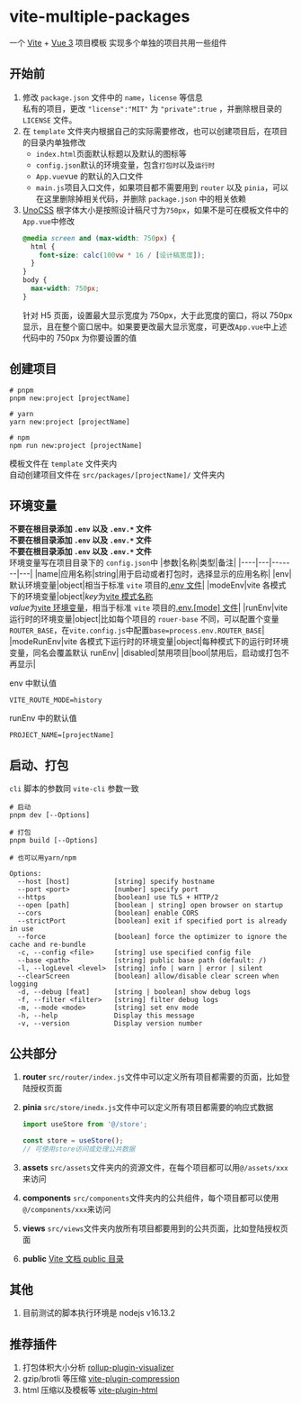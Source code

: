 # vite-multiple-packages

一个 [Vite](https://cn.vitejs.dev/) + [Vue 3](https://v3.cn.vuejs.org/) 项目模板
实现多个单独的项目共用一些组件

## 开始前

1. 修改 `package.json` 文件中的 `name`，`license` 等信息  
   私有的项目，更改 `"license":"MIT"` 为 `"private":true` ，并删除根目录的 `LICENSE` 文件。
1. 在 `template` 文件夹内根据自己的实际需要修改，也可以创建项目后，在项目的目录内单独修改
   - `index.html`页面默认标题以及默认的图标等
   - `config.json`默认的环境变量，包含`打包时`以及`运行时`
   - `App.vue`vue 的默认的入口文件
   - `main.js`项目入口文件，如果项目都不需要用到 `router` 以及 `pinia`，可以在这里删除掉相关代码，并删除 `package.json` 中的相关依赖
1. [UnoCSS](https://github.com/unocss/unocss) 根字体大小是按照设计稿尺寸为`750px`，如果不是可在模板文件中的`App.vue`中修改
   ```css
   @media screen and (max-width: 750px) {
     html {
       font-size: calc(100vw * 16 / [设计稿宽度]);
     }
   }
   body {
     max-width: 750px;
   }
   ```
   针对 H5 页面，设置最大显示宽度为 750px，大于此宽度的窗口，将以 750px 显示，且在整个窗口居中。如果要更改最大显示宽度，可更改`App.vue`中上述代码中的 750px 为你要设置的值

## 创建项目

```shell
# pnpm
pnpm new:project [projectName]

# yarn
yarn new:project [projectName]

# npm
npm run new:project [projectName]
```

模板文件在 `template` 文件夹内  
自动创建项目文件在 `src/packages/[projectName]/` 文件夹内

## 环境变量

**不要在根目录添加 `.env` 以及 `.env.*` 文件**  
**不要在根目录添加 `.env` 以及 `.env.*` 文件**  
**不要在根目录添加 `.env` 以及 `.env.*` 文件**  
环境变量写在项目目录下的 `config.json`中
|参数|名称|类型|备注|
|----|---|-------|---|
|name|应用名称|string|用于启动或者打包时，选择显示的应用名称|
|env|默认环境变量|object|相当于标准 `vite` 项目的[.env 文件](https://cn.vitejs.dev/guide/env-and-mode.html#env-files)|
|modeEnv|vite 各模式下的环境变量|object|*key*为[vite 模式名称](https://cn.vitejs.dev/guide/env-and-mode.html#modes)<br />*value*为[vite 环境变量](https://cn.vitejs.dev/guide/env-and-mode.html)，相当于标准 `vite` 项目的[.env.[mode] 文件](https://cn.vitejs.dev/guide/env-and-mode.html#env-files)|
|runEnv|vite 运行时的环境变量|object|比如每个项目的 `rouer-base` 不同，可以配置个变量`ROUTER_BASE`，在`vite.config.js`中配置`base=process.env.ROUTER_BASE`|
|modeRunEnv|vite 各模式下运行时的环境变量|object|每种模式下的运行时环境变量，同名会覆盖默认 runEnv|
|disabled|禁用项目|bool|禁用后，启动或打包不再显示|

env 中默认值

```text
VITE_ROUTE_MODE=history
```

runEnv 中的默认值

```text
PROJECT_NAME=[projectName]
```

## 启动、打包

`cli` 脚本的参数同 `vite-cli` 参数一致

```shell
# 启动
pnpm dev [--Options]

# 打包
pnpm build [--Options]

# 也可以用yarn/npm
```

```text
Options:
  --host [host]           [string] specify hostname
  --port <port>           [number] specify port
  --https                 [boolean] use TLS + HTTP/2
  --open [path]           [boolean | string] open browser on startup
  --cors                  [boolean] enable CORS
  --strictPort            [boolean] exit if specified port is already in use
  --force                 [boolean] force the optimizer to ignore the cache and re-bundle
  -c, --config <file>     [string] use specified config file
  --base <path>           [string] public base path (default: /)
  -l, --logLevel <level>  [string] info | warn | error | silent
  --clearScreen           [boolean] allow/disable clear screen when logging
  -d, --debug [feat]      [string | boolean] show debug logs
  -f, --filter <filter>   [string] filter debug logs
  -m, --mode <mode>       [string] set env mode
  -h, --help              Display this message
  -v, --version           Display version number
```

## 公共部分

1. **router**
   `src/router/index.js`文件中可以定义所有项目都需要的页面，比如登陆授权页面
1. **pinia**
   `src/store/inedx.js`文件中可以定义所有项目都需要的响应式数据

   ```js
   import useStore from '@/store';

   const store = useStore();
   // 可使用store访问或处理公共数据
   ```

1. **assets**
   `src/assets`文件夹内的资源文件，在每个项目都可以用`@/assets/xxx`来访问
1. **components**
   `src/components`文件夹内的公共组件，每个项目都可以使用`@/components/xxx`来访问
1. **views**
   `src/views`文件夹内放所有项目都要用到的公共页面，比如登陆授权页面
1. **public**
   [Vite 文档 public 目录](https://cn.vitejs.dev/guide/assets.html#the-public-directory)

## 其他

1. 目前测试的脚本执行环境是 nodejs v16.13.2

## 推荐插件

1. 打包体积大小分析 [rollup-plugin-visualizer](https://github.com/btd/rollup-plugin-visualizer)
1. gzip/brotli 等压缩 [vite-plugin-compression](https://github.com/vbenjs/vite-plugin-compression/blob/main/README.zh_CN.md)
1. html 压缩以及模板等 [vite-plugin-html](https://github.com/vbenjs/vite-plugin-html/blob/main/README.zh_CN.md)
